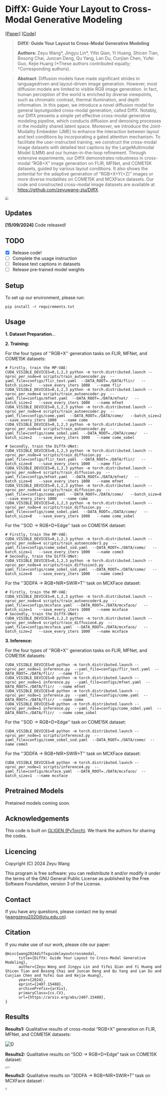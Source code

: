 # DiffX: Guide Your Layout to Cross-Modal Generative Modeling

[[Paper](https://arxiv.org/abs/2407.15488)] [[Code](https://github.com/zeyuwang-zju/DiffX)]

> **DiffX: Guide Your Layout to Cross-Modal Generative Modeling**
>
> **Authors:** Zeyu Wang*, Jingyu Lin*, Yifei Qian, Yi Huang, Shicen Tian, Bosong Chai, Juncan Deng, Qu Yang, Lan Du, Cunjian Chen, Yufei Guo, Kejie Huang (*These authors contributed equally; †Corresponding authors).
> 

>**Abstract**:
> Diffusion models have made significant strides in languagedriven and layout-driven image generation. However, most diffusion models are limited to visible RGB image generation. In fact, human perception of the world is enriched by diverse viewpoints, such as chromatic contrast, thermal illumination, and depth information. In this paper, we introduce a novel diffusion model for general layoutguided cross-modal generation, called DiffX. Notably, our DiffX presents a simple yet effective cross-modal generative modeling pipeline, which conducts diffusion and denoising processes in the modality shared latent space. Moreover, we introduce the Joint-Modality Embedder (JME) to enhance the interaction between layout and text conditions by incorporating a gated attention mechanism. To facilitate the user-instructed training, we construct the cross-modal image datasets with detailed text captions by the LargeMultimodal Model (LMM) and our human-in-the-loop refinement. Through extensive experiments, our DiffX demonstrates robustness in cross-modal “RGB+X” image generation on FLIR, MFNet, and COME15K datasets, guided by various layout conditions. It also shows the potential for the adaptive generation of “RGB+X+Y(+Z)” images or more diverse modalities on COME15K and MCXFace datasets. Our code and constructed cross-modal image datasets are available at https://github.com/zeyuwang-zju/DiffX.  

<img src="img/model.png" style="zoom:65%;" />

## Updates

**[15/09/2024]** Code released!

## TODO
- [x] Release code!
- [ ] Complete the usage instruction
- [ ] Release text captions in datasets
- [ ] Release pre-trained model weights

## Setup
To set up our environment, please run:
```
pip install -r requirements.txt
```
## Usage
**1. Dataset Preparation**...

**2. Training:**

   For the four types of ''RGB+X'' generation tasks on FLIR, MFNet, and COME15K datasets:
   ```
   # Firstly, train the MP-VAE:
   CUDA_VISIBLE_DEVICES=0,1,2,3 python -m torch.distributed.launch --nproc_per_node=4 scripts/train_autoencoder.py  --yaml_file=configs/flir_text.yaml  --DATA_ROOT=./DATA/flir/   --batch_size=2   --save_every_iters 1000   --name flir
   CUDA_VISIBLE_DEVICES=0,1,2,3 python -m torch.distributed.launch --nproc_per_node=4 scripts/train_autoencoder.py  --yaml_file=configs/mfnet.yaml  --DATA_ROOT=./DATA/mfnet/   --batch_size=2   --save_every_iters 1000   --name mfnet
   CUDA_VISIBLE_DEVICES=0,1,2,3 python -m torch.distributed.launch --nproc_per_node=4 scripts/train_autoencoder.py  --yaml_file=configs/come.yaml  --DATA_ROOT=./DATA/come/   --batch_size=2   --save_every_iters 1000   --name come
   CUDA_VISIBLE_DEVICES=0,1,2,3 python -m torch.distributed.launch --nproc_per_node=4 scripts/train_autoencoder.py  --yaml_file=configs/come_sobel.yaml  --DATA_ROOT=./DATA/come/   --batch_size=2   --save_every_iters 1000   --name come_sobel

   # Secondly, train the DiffX-UNet:
   CUDA_VISIBLE_DEVICES=0,1,2,3 python -m torch.distributed.launch --nproc_per_node=4 scripts/train_diffusion.py  --yaml_file=configs/flir_text.yaml  --DATA_ROOT=./DATA/flir/   --batch_size=8   --save_every_iters 1000   --name flir
   CUDA_VISIBLE_DEVICES=0,1,2,3 python -m torch.distributed.launch --nproc_per_node=4 scripts/train_diffusion.py  --yaml_file=configs/mfnet.yaml  --DATA_ROOT=./DATA/mfnet/   --batch_size=8   --save_every_iters 1000   --name mfnet
   CUDA_VISIBLE_DEVICES=0,1,2,3 python -m torch.distributed.launch --nproc_per_node=4 scripts/train_diffusion.py  --yaml_file=configs/come.yaml  --DATA_ROOT=./DATA/come/   --batch_size=8   --save_every_iters 1000   --name come
   CUDA_VISIBLE_DEVICES=0,1,2,3 python -m torch.distributed.launch --nproc_per_node=4 scripts/train_diffusion.py  --yaml_file=configs/come_sobel.yaml  --DATA_ROOT=./DATA/come/   --batch_size=8   --save_every_iters 1000   --name come_sobel
   ```

   For the ''SOD → RGB+D+Edge'' task on COME15K dataset:
   ```
   # Firstly, train the MP-VAE:
   CUDA_VISIBLE_DEVICES=0,1,2,3 python -m torch.distributed.launch --nproc_per_node=4 scripts/train_autoencoder3.py  --yaml_file=configs/come_sobel_sod.yaml  --DATA_ROOT=./DATA/come/   --batch_size=1   --save_every_iters 1000   --name come3
   # Secondly, train the DiffX-UNet:
   CUDA_VISIBLE_DEVICES=0,1,2,3 python -m torch.distributed.launch --nproc_per_node=4 scripts/train_diffusion3.py  --yaml_file=configs/come_sobel_sod.yaml  --DATA_ROOT=./DATA/come/   --batch_size=8   --save_every_iters 1000   --name come3
   ```

   For the ''3DDFA → RGB+NIR+SWIR+T'' task on MCXFace dataset:
   ```
   # Firstly, train the MP-VAE:
   CUDA_VISIBLE_DEVICES=0,1,2,3 python -m torch.distributed.launch --nproc_per_node=4 scripts/train_autoencoder4.py  --yaml_file=configs/mcxface.yaml  --DATA_ROOT=./DATA/mcxface/   --batch_size=1   --save_every_iters 1000   --name mcxface
   # Secondly, train the DiffX-UNet:
   CUDA_VISIBLE_DEVICES=0,1,2,3 python -m torch.distributed.launch --nproc_per_node=4 scripts/train_diffusion4.py  --yaml_file=configs/mcxface.yaml  --DATA_ROOT=./DATA/mcxface/   --batch_size=2   --save_every_iters 1000   --name mcxface
   ```

**3. Inference:**

   For the four types of ''RGB+X'' generation tasks on FLIR, MFNet, and COME15K datasets:
   ```
   CUDA_VISIBLE_DEVICES=0 python -m torch.distributed.launch --nproc_per_node=1 inference.py  --yaml_file=configs/flir_text.yaml  --DATA_ROOT=./DATA/flir/  --name flir
   CUDA_VISIBLE_DEVICES=0 python -m torch.distributed.launch --nproc_per_node=1 inference.py  --yaml_file=configs/mfnet.yaml  --DATA_ROOT=./DATA/flir/  --name mfnet
   CUDA_VISIBLE_DEVICES=0 python -m torch.distributed.launch --nproc_per_node=1 inference.py  --yaml_file=configs/come.yaml  --DATA_ROOT=./DATA/flir/  --name come
   CUDA_VISIBLE_DEVICES=0 python -m torch.distributed.launch --nproc_per_node=1 inference.py  --yaml_file=configs/come_sobel.yaml  --DATA_ROOT=./DATA/flir/  --name come_sobel
   ```

   For the ''SOD → RGB+D+Edge'' task on COME15K dataset:
   ```
   CUDA_VISIBLE_DEVICES=0 python -m torch.distributed.launch --nproc_per_node=1 scripts/inference3.py  --yaml_file=configs/come_sobel_sod.yaml  --DATA_ROOT=./DATA/come/  --name come3
   ```

   For the ''3DDFA → RGB+NIR+SWIR+T'' task on MCXFace dataset:
   ```
   CUDA_VISIBLE_DEVICES=0 python -m torch.distributed.launch --nproc_per_node=1 scripts/inference4.py  --yaml_file=configs/mcxface.yaml  --DATA_ROOT=./DATA/mcxface/  --batch_size=1  --name mcxface
   ```

## Pretrained Models
Pretained models coming soon.

## Acknowledgements
This code is built on [GLIGEN (PyTorch)](https://github.com/gligen/GLIGEN). We thank the authors for sharing the codes.

## Licencing

Copyright (C) 2024 Zeyu Wang

This program is free software: you can redistribute it and/or modify it under the terms of the GNU General Public License as published by the Free Software Foundation, version 3 of the License.

## Contact
If you have any questions, please contact me by email (wangzeyu2020@zju.edu.cn).

## Citation
If you make use of our work, please cite our paper:
```
@misc{wang2024diffxguidelayoutcrossmodal,
      title={DiffX: Guide Your Layout to Cross-Modal Generative Modeling}, 
      author={Zeyu Wang and Jingyu Lin and Yifei Qian and Yi Huang and Shicen Tian and Bosong Chai and Juncan Deng and Qu Yang and Lan Du and Cunjian Chen and Yufei Guo and Kejie Huang},
      year={2024},
      eprint={2407.15488},
      archivePrefix={arXiv},
      primaryClass={cs.CV},
      url={https://arxiv.org/abs/2407.15488}, 
}
```

## Results
**Results1:** Qualitative results of cross-modal “RGB+X” generation on FLIR, MFNet, and COME15K datasets:

<img src="img/result1.png" alt="0" style="zoom:110%;" />



**Results2:** Qualitative results on “SOD → RGB+D+Edge” task on COME15K dataset:

<img src="img/result2.png" alt="0.7" style="zoom:40%;" />



**Results3:** Qualitative results on “3DDFA → RGB+NIR+SWIR+T” task on MCXFace dataset  :

<img src="img/result3.png" style="zoom:40%;" />
